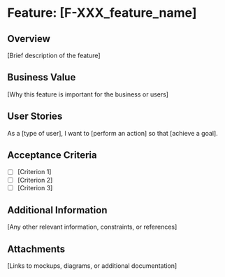 # Feature: [F-XXX_feature_name]

## Overview

[Brief description of the feature]

## Business Value

[Why this feature is important for the business or users]

## User Stories

As a [type of user], I want to [perform an action] so that [achieve a goal].

## Acceptance Criteria

- [ ] [Criterion 1]
- [ ] [Criterion 2]
- [ ] [Criterion 3]

## Additional Information

[Any other relevant information, constraints, or references]

## Attachments

[Links to mockups, diagrams, or additional documentation]
